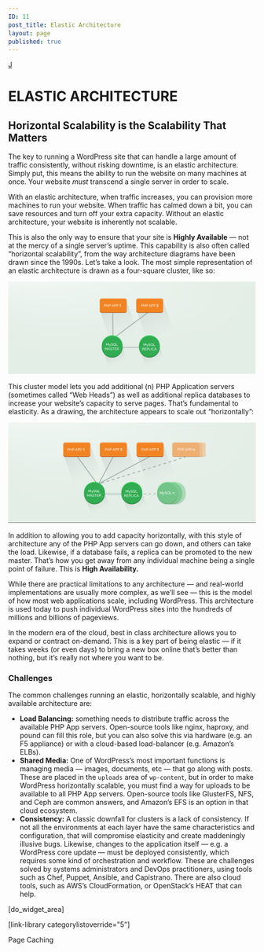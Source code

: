 ```yaml
---
ID: 11
post_title: Elastic Architecture
layout: page
published: true
---
```

<a class="loopback" href="/">J</a>

# ELASTIC ARCHITECTURE

## Horizontal Scalability is the Scalability That Matters

The key to running a WordPress site that can handle a large amount of traffic consistently, without risking downtime, is an elastic architecture. Simply put, this means the ability to run the website on many machines at once. Your website *must* transcend a single server in order to scale.

With an elastic architecture, when traffic increases, you can provision more machines to run your website. When traffic has calmed down a bit, you can save resources and turn off your extra capacity. Without an elastic architecture, your website is inherently not scalable.

This is also the only way to ensure that your site is **Highly Available** — not at the mercy of a single server’s uptime. This capability is also often called “horizontal scalability”, from the way architecture diagrams have been drawn since the 1990s. Let’s take a look. The most simple representation of an elastic architecture is drawn as a four-square cluster, like so:

<img src="https://raw.githubusercontent.com/joshkoenig/wordpress-at-scale/master/diagrams/simple_cluster.png" width="1100" title="Simple Cluster Concept">

This cluster model lets you add additional (n) PHP Application servers (sometimes called “Web Heads”) as well as additional replica databases to increase your website’s capacity to serve pages. That’s fundamental to elasticity. As a drawing, the architecture appears to scale out “horizontally”:

<img src="https://raw.githubusercontent.com/joshkoenig/wordpress-at-scale/master/diagrams/horizontal_scale.png" width="1100" title="Horizontal Scalability">

In addition to allowing you to add capacity horizontally, with this style of architecture any of the PHP App servers can go down, and others can take the load. Likewise, if a database fails, a replica can be promoted to the new master. That’s how you get away from any individual machine being a single point of failure. This is **High Availability.**

While there are practical limitations to any architecture — and real-world implementations are usually more complex, as we’ll see — this is the model of how most web applications scale, including WordPress. This architecture is used today to push individual WordPress sites into the hundreds of millions and billions of pageviews.

In the modern era of the cloud, best in class architecture allows you to expand or contract on-demand. This is a key part of being elastic — if it takes weeks (or even days) to bring a new box online that’s better than nothing, but it’s really not where you want to be.

### Challenges

The common challenges running an elastic, horizontally scalable, and highly available architecture are:

*   **Load Balancing:** something needs to distribute traffic across the available PHP App servers. Open-source tools like nginx, haproxy, and pound can fill this role, but you can also solve this via hardware (e.g. an F5 appliance) or with a cloud-based load-balancer (e.g. Amazon’s ELBs). 
*   **Shared Media:** One of WordPress’s most important functions is managing media — images, documents, etc — that go along with posts. These are placed in the `uploads` area of `wp-content`, but in order to make WordPress horizontally scalable, you must find a way for uploads to be available to all PHP App servers. Open-source tools like GlusterFS, NFS, and Ceph are common answers, and Amazon’s EFS is an option in that cloud ecosystem.
*   **Consistency:** A classic downfall for clusters is a lack of consistency. If not all the environments at each layer have the same characteristics and configuration, that will compromise elasticity and create maddeningly illusive bugs. Likewise, changes to the application itself — e.g. a WordPress core update — must be deployed consistently, which requires some kind of orchestration and workflow. These are challenges solved by systems administrators and DevOps practitioners, using tools such as Chef, Puppet, Ansible, and Capistrano. There are also cloud tools, such as AWS’s CloudFormation, or OpenStack’s HEAT that can help.

[do_widget_area]

[link-library categorylistoverride="5"]

<a class="loopnext" href="/page-caching/"><i class="fa fa-angle-down"></i></a>

<div class="pageloop" id="id13">
  <div>
    Page Caching
  </div>
</div>
